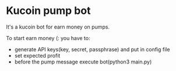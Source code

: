 # Kucoin pump bot

It's a kucoin bot for earn money on pumps.

To start earn money (: you have to:
- generate API keys(key, secret, passphrase) and put in config file
- set expected profit
- before the pump message execute bot(python3 main.py)
